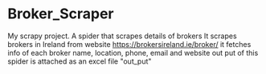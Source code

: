 # Broker_Scraper
My  scrapy project. A spider that scrapes details of brokers
It scrapes brokers in Ireland from website https://brokersireland.ie/broker/
it fetches info of each broker name, location, phone, email and website
out put of this spider is attached as an excel file "out_put"
